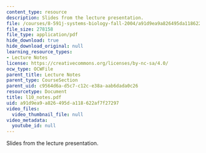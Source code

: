 ```yaml
---
content_type: resource
description: Slides from the lecture presentation.
file: /courses/8-591j-systems-biology-fall-2004/a91d9ea9a826495da118622af7f27297_l10_notes.pdf
file_size: 278158
file_type: application/pdf
hide_download: true
hide_download_original: null
learning_resource_types:
- Lecture Notes
license: https://creativecommons.org/licenses/by-nc-sa/4.0/
ocw_type: OCWFile
parent_title: Lecture Notes
parent_type: CourseSection
parent_uid: c9564d6a-d5c7-c12c-e38a-aab6dada0c26
resourcetype: Document
title: l10_notes.pdf
uid: a91d9ea9-a826-495d-a118-622af7f27297
video_files:
  video_thumbnail_file: null
video_metadata:
  youtube_id: null
---
```

Slides from the lecture presentation.